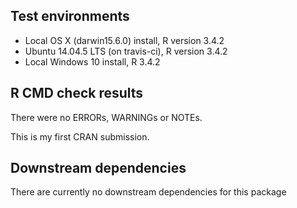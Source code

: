 ## Test environments
* Local OS X (darwin15.6.0) install, R version 3.4.2
* Ubuntu 14.04.5 LTS (on travis-ci), R version 3.4.2
* Local Windows 10 install, R 3.4.2

## R CMD check results
There were no ERRORs, WARNINGs or NOTEs.

This is my first CRAN submission.

## Downstream dependencies
There are currently no downstream dependencies for this package
